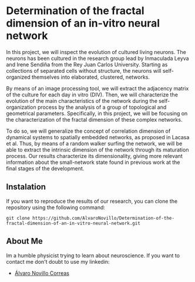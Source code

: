 # Determination of the fractal dimension of an in-vitro neural network
In this project, we will inspect the evolution of cultured living neurons. The neurons has been cultured in the research group lead by Inmaculada Leyva and Irene Sendiña from the Rey Juan Carlos University.  Starting as collections of separated cells without structure, the neurons will self-organized themselves into elaborated, clustered, networks. 

By means of an image processing tool, we will extract the adjacency matrix of the culture for each day  in vitro (DIV). Then, we will characterize the evolution of the main characteristics of the network during the self-organization process by the analysis of a group of topological and geometrical parameters. Specifically, in this project, we will be focusing on the characterization of the fractal dimension of these complex networks. 

To do so, we will generalize the concept of correlation dimension of dynamical systems to spatially embedded networks, as proposed in Lacasa et al. Thus, by means of a random walker surfing the network, we will be able to extract the intrinsic dimension of the network through its maturation process. Our results characterize its dimensionality, giving more relevant information about the  small-network state found in previous work at the final stages of the development.
## Instalation

If you want to reproduce the results of our research, you can clone the repository using the following command:

    git clone https://github.com/AlvaroNovillo/Determination-of-the-fractal-dimension-of-an-in-vitro-neural-network.git

## About Me

Im a humble physicist trying to learn about neuroscience. If you want to contact me don't doubt to use my linkedin:
* <div class="badge-base LI-profile-badge" data-locale="es_ES" data-size="medium" data-theme="dark" data-type="VERTICAL" data-vanity="álvaro-novillo-correas-1b4452226" data-version="v1"><a class="badge-base__link LI-simple-link" href="https://es.linkedin.com/in/%C3%A1lvaro-novillo-correas-1b4452226?trk=profile-badge">Álvaro Novillo Correas</a></div>
